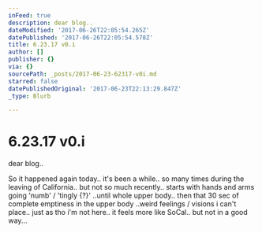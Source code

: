 ```yaml
---
inFeed: true
description: dear blog..
dateModified: '2017-06-26T22:05:54.265Z'
datePublished: '2017-06-26T22:05:54.578Z'
title: 6.23.17 v0.i
author: []
publisher: {}
via: {}
sourcePath: _posts/2017-06-23-62317-v0i.md
starred: false
datePublishedOriginal: '2017-06-23T22:13:29.847Z'
_type: Blurb

---
```

# 6.23.17 v0.i

dear blog..

So it happened again today.. it's been a while.. so many times during the leaving of California.. but not so much recently.. starts with hands and arms going 'numb' / 'tingly {?}' ..until whole upper body.. then that 30 sec of complete emptiness in the upper body ..weird feelings / visions i can't place.. just as tho i'm not here.. it feels more like SoCal.. but not in a good way...